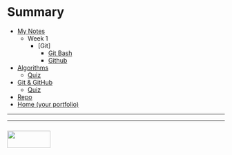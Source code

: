 # Summary

* [My Notes](README.md)
  * Week 1  
    * [Git]
      * [Git Bash](./02-04__08-04/02-04-2018.md)
      * [Github](./03-04__08-04/02-04-2018.md)
* [Algorithms](./concepts/algorithms.md)
  * [Quiz](./quizzes/algorithms.md)
* [Git & GitHub](./concepts/git-github.md)
  * [Quiz](./quizzes/git-github.md)
* [Repo](https://github.com/JakeDuke/study-journal-template)
* [Home (your portfolio)](https://jakeduke.github.io/)


___
___
### <a href="http://elewa.education/blog" target="_blank"><img src="https://user-images.githubusercontent.com/18554853/34921062-506450ae-f97d-11e7-875f-6feeb26ad72d.png" width="100" height="40"/></a>
